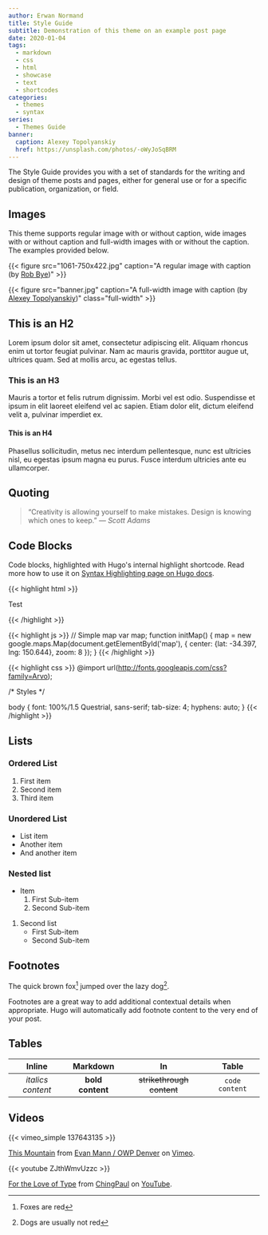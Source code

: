 ```yaml
---
author: Erwan Normand
title: Style Guide
subtitle: Demonstration of this theme on an example post page
date: 2020-01-04
tags:
  - markdown
  - css
  - html
  - showcase
  - text
  - shortcodes
categories:
  - themes
  - syntax
series:
  - Themes Guide
banner:
  caption: Alexey Topolyanskiy
  href: https://unsplash.com/photos/-oWyJoSqBRM
---
```


The Style Guide provides you with a set of standards for the writing and design of theme posts and pages, either for
general use or for a specific publication, organization, or field.
<!--more-->

## Images

This theme supports regular image with or without caption, wide images with or without caption and full-width images
with or without the caption. The examples provided below.

{{< figure src="1061-750x422.jpg" caption="A regular image with caption (by [Rob Bye](https://unsplash.com/photos/Kc7xqFTtcc4))" >}}

{{< figure src="banner.jpg" caption="A full-width image with caption (by [Alexey Topolyanskiy](https://unsplash.com/photos/-oWyJoSqBRM))" class="full-width" >}}

## This is an H2

Lorem ipsum dolor sit amet, consectetur adipiscing elit. Aliquam rhoncus enim ut tortor feugiat pulvinar. Nam ac mauris
gravida, porttitor augue ut, ultrices quam. Sed at mollis arcu, ac egestas tellus.

### This is an H3

Mauris a tortor et felis rutrum dignissim. Morbi vel est odio. Suspendisse et ipsum in elit laoreet eleifend vel ac
sapien. Etiam dolor elit, dictum eleifend velit a, pulvinar imperdiet ex.

#### This is an H4

Phasellus sollicitudin, metus nec interdum pellentesque, nunc est ultricies nisl, eu egestas ipsum magna eu purus.
Fusce interdum ultricies ante eu ullamcorper.

## Quoting

> “Creativity is allowing yourself to make mistakes. Design is knowing which ones to keep.”
> — <cite>Scott Adams</cite>

## Code Blocks

Code blocks, highlighted with Hugo's internal highlight shortcode. Read more how to use it on
[Syntax Highlighting page on Hugo docs](https://gohugo.io/content-management/syntax-highlighting/).

{{< highlight html >}}
<!DOCTYPE html>
<html lang="en">
<head>
  <meta charset="UTF-8">
  <title>Example HTML5 Document</title>
</head>
<body>
  <p>Test</p>
</body>
</html>
{{< /highlight >}}

{{< highlight js >}}
// Simple map
var map;
function initMap() {
  map = new google.maps.Map(document.getElementById('map'), {
    center: {lat: -34.397, lng: 150.644},
    zoom: 8
  });
}
{{< /highlight >}}

{{< highlight css >}}
@import url(http://fonts.googleapis.com/css?family=Arvo);

/* Styles */

body {
  font: 100%/1.5 Questrial, sans-serif;
  tab-size: 4;
  hyphens: auto;
}
{{< /highlight >}}

## Lists

### Ordered List

1. First item
2. Second item
3. Third item

### Unordered List

- List item
- Another item
- And another item

### Nested list

- Item
    1. First Sub-item
    2. Second Sub-item

1. Second list
    - First Sub-item
    - Second Sub-item

## Footnotes

The quick brown fox[^1] jumped over the lazy dog[^2].

[^1]: Foxes are red

[^2]: Dogs are usually not red

Footnotes are a great way to add additional contextual details when appropriate. Hugo will automatically add footnote
content to the very end of your post.

## Tables

|       Inline      |     Markdown     |             In            |      Table     |
|:-----------------:|:----------------:|:-------------------------:|:--------------:|
| *italics content* | **bold content** | ~~strikethrough content~~ | `code content` |

## Videos

{{< vimeo_simple 137643135 >}}

[This Mountain](https://vimeo.com/137643135) from [Evan Mann / OWP Denver](https://vimeo.com/evanmann) on
[Vimeo](https://vimeo.com).

{{< youtube ZJthWmvUzzc >}}

[For the Love of Type](https://www.youtube.com/watch?v=ZJthWmvUzzc) from
[ChingPaul](https://www.youtube.com/channel/UCSMMVkOa__BoWirO8tgxIYw) on
[YouTube](https://www.youtube.com).